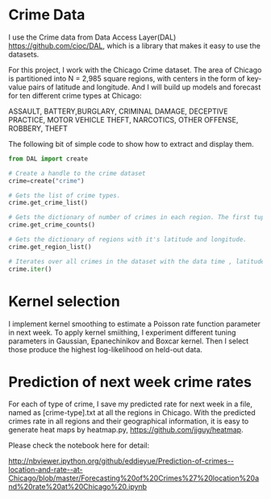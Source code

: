 Crime Data
==========

I use the Crime data from Data Access Layer(DAL) https://github.com/cioc/DAL, which is a library that makes it easy to use the datasets. 

For this project, I work with the Chicago Crime dataset. The area of Chicago is partitioned into N = 2,985 square regions, with centers in the form of key-value pairs of latitude and longitude. And I will build up models and forecast for ten different crime types at Chicago:

ASSAULT, BATTERY,BURGLARY, CRIMINAL DAMAGE, DECEPTIVE PRACTICE,
MOTOR VEHICLE THEFT, NARCOTICS, OTHER OFFENSE, ROBBERY, THEFT 

The following bit of simple code to show how to extract and display them.

```python
from DAL import create

# Create a handle to the crime dataset 
crime=create("crime")

# Gets the list of crime types.
crime.get_crime_list()

# Gets the dictionary of number of crimes in each region. The first tuple value in key is the region, the second tuple value in key is the crime type and the value is the number of crimes.
crime.get_crime_counts()

# Gets the dictionary of regions with it's latitude and longitude.
crime.get_region_list()

# Iterates over all crimes in the dataset with the data time , latitude, longitude and type of crimes.
crime.iter()
```

Kernel selection
================

I implement kernel smoothing to estimate a Poisson rate function parameter in next week. To apply kernel smiithing, I experiment different tuning parameters in Gaussian, Epanechinikov and Boxcar kernel. Then I select those produce the highest log-likelihood on held-out data.

Prediction of next week crime rates
===================================

For each of type of crime, I save my predicted rate for next week in a file, named as [crime-type].txt at all the regions in Chicago. With the predicted crimes rate in all regions and their geographical information, it is easy to generate heat maps by heatmap.py, https://github.com/jjguy/heatmap.

Please check the notebook here for detail:

http://nbviewer.ipython.org/github/eddieyue/Prediction-of-crimes--location-and-rate--at-Chicago/blob/master/Forecasting%20of%20Crimes%27%20location%20and%20rate%20at%20Chicago%20.ipynb